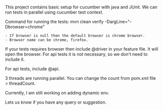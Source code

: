 This project contains basic setup for cucumber with java and JUnit.
We can run tests in parallel using cucumber test context.

Command for running the tests: 
    mvn clean verify -DargLine="-Dbrowser=chrome"

    - If browser is null then the default browser is chrome browser.
    - Browser name can be chrome, firefox.

If your tests requires browser then include @driver in your feature file. It will open the browser. For api tests it is not necessary, so we don't need to include it.

For api tests, include @api.

3 threads are running parallel. You can change the count from pom.xml file > threadCount.

Currently, I am still working on adding dynamic env.

Lets us know if you have any query or suggestion.